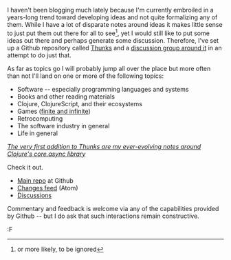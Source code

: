 I haven't been blogging much lately because I'm currently embroiled in a years-long trend toward developing ideas and not quite formalizing any of them. While I have a lot of disparate notes around ideas it makes little sense to just put them out there for all to see[^0], yet I would still like to put some ideas out there and perhaps generate some discussion. Therefore, I've set up a Github repository called [Thunks](https://github.com/fogus/thunks) and a [discussion group around it](https://github.com/fogus/thunks/discussions) in an attempt to do just that.

As far as topics go I will probably jump all over the place but more often than not I'll land on one or more of the following topics:

* Software -- especially programming languages and systems
* Books and other reading materials
* Clojure, ClojureScript, and their ecosystems
* Games ([finite and infinite](https://www.amazon.com/Finite-Infinite-Games-James-Carse/dp/1476731713/?tag=fogus-20))
* Retrocomputing
* The software industry in general
* Life in general

*[The very first addition to Thunks are my ever-evolving notes around Clojure's core.async library](https://github.com/fogus/thunks/blob/main/studies/core-async.txt)*

Check it out.

* [Main repo](https://github.com/fogus/thunks) at Github
* [Changes feed](https://github.com/fogus/thunks/commits/main.atom) (Atom)
* [Discussions](https://github.com/fogus/thunks/discussions)

Commentary and feedback is welcome via any of the capabilities provided by Github -- but I do ask that such interactions remain constructive.

:F

[^0]: or more likely, to be ignored